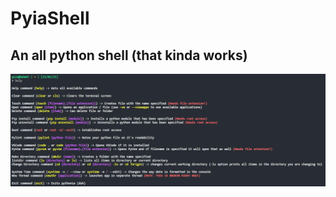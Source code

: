 # PyiaShell
## An all python shell (that kinda works)
![alt text](https://github.com/Gusic06/PyiaShell/blob/dev/demo_pictures/demo1.png)
